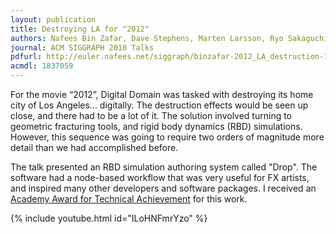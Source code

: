 ```yaml
---
layout: publication
title: Destroying LA for "2012"
authors: Nafees Bin Zafar, Dave Stephens, Marten Larsson, Ryo Sakaguchi, Michael Clive, Ram Sampath, Ken Museth, Dennis Blakey, Brian Gazdik, Robert Thomas
journal: ACM SIGGRAPH 2010 Talks
pdfurl: http://euler.nafees.net/siggraph/binzafar-2012_LA_destruction-10.pdf
acmdl: 1837059
---
```

For the movie “2012”, Digital Domain was tasked with destroying its home city of
Los Angeles... digitally. The destruction effects would be seen up close, and
there had to be a lot of it. The solution involved turning to geometric
fracturing tools, and rigid body dynamics (RBD) simulations. However, this
sequence was going to require two orders of magnitude more detail than we had
accomplished before.

The talk presented an RBD simulation authoring system called "Drop". The
software had a node-based workflow that was very useful for FX artists, and
inspired many other developers and software packages. I received an [Academy
Award for Technical Achievement](http://www.oscars.org/news/21-scientific-and-technical-achievements-be-honored-academy-awardsr) for this work.

{% include youtube.html id="ILoHNFmrYzo" %}